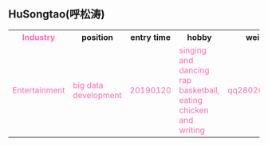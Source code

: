 ## HuSongtao(呼松涛)	
<table><tbody>
    <tr>
        <th><font color="Hotpink">Industry</th><th>position</th><th>entry time</th><th>hobby</th><th>weixin</th><th>remarks</th>
    </tr>
    <tr>
        <td><font color="Hotpink">Entertainment</font></td>
		<td><font color="Hotpink">big data development</font></td>
		<td><font color="Hotpink">20190120</font></td>
		<td><font color="Hotpink">singing and dancing rap basketball, eating chicken and writing</font></td>
		<td><font color="Hotpink">qq2802673147</font></td>
		<td><font color="Hotpink">single and handsome</font></td>
    </tr>
</table>
